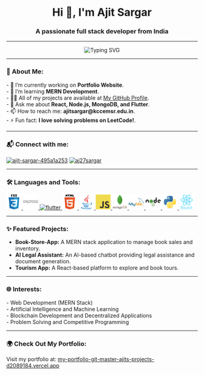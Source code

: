 <h1 align="center">Hi 👋, I'm Ajit Sargar</h1>
<h3 align="center">A passionate full stack developer from India</h3>

---

<p align="center">
  <img src="https://readme-typing-svg.herokuapp.com?font=Fira+Code&size=24&duration=4000&pause=500&color=2196F3&width=435&lines=Full+Stack+Developer;Passionate+About+Web+Development;MERN+Stack+%7C+Flutter+%7C+AI+Enthusiast" alt="Typing SVG" />
</p>

---

<h3 align="left">🌟 About Me:</h3>
<p align="left">
- 🔭 I’m currently working on <strong>Portfolio Website</strong>.<br>
- 🌱 I’m learning <strong>MERN Development</strong>.<br>
- 👨‍💻 All of my projects are available at <a href="https://github.com/aj27sargar">My GitHub Profile</a>.<br>
- 💬 Ask me about <strong>React, Node.js, MongoDB, and Flutter</strong>.<br>
- 📫 How to reach me: <strong>ajitsargar@kccemsr.edu.in</strong>.<br>
- ⚡ Fun fact: <strong>I love solving problems on LeetCode!</strong>.
</p>

---

<h3 align="left">📬 Connect with me:</h3>
<p align="left">
<a href="https://linkedin.com/in/ajit-sargar-495a1a253" target="blank"><img align="center" src="https://raw.githubusercontent.com/rahuldkjain/github-profile-readme-generator/master/src/images/icons/Social/linked-in-alt.svg" alt="ajit-sargar-495a1a253" height="30" width="40" /></a>
<a href="https://www.leetcode.com/aj27sargar" target="blank"><img align="center" src="https://raw.githubusercontent.com/rahuldkjain/github-profile-readme-generator/master/src/images/icons/Social/leet-code.svg" alt="aj27sargar" height="30" width="40" /></a>
</p>

---

<h3 align="left">🛠️ Languages and Tools:</h3>
<p align="left">
  <a href="https://www.w3schools.com/css/" target="_blank" rel="noreferrer">
    <img src="https://raw.githubusercontent.com/devicons/devicon/master/icons/css3/css3-original-wordmark.svg" alt="css3" width="40" height="40"/>
  </a>
  <a href="https://expressjs.com" target="_blank" rel="noreferrer">
    <img src="https://raw.githubusercontent.com/devicons/devicon/master/icons/express/express-original-wordmark.svg" alt="express" width="40" height="40"/>
  </a>
  <a href="https://flutter.dev" target="_blank" rel="noreferrer">
    <img src="https://www.vectorlogo.zone/logos/flutterio/flutterio-icon.svg" alt="flutter" width="40" height="40"/>
  </a>
  <a href="https://www.w3.org/html/" target="_blank" rel="noreferrer">
    <img src="https://raw.githubusercontent.com/devicons/devicon/master/icons/html5/html5-original-wordmark.svg" alt="html5" width="40" height="40"/>
  </a>
  <a href="https://www.java.com" target="_blank" rel="noreferrer">
    <img src="https://raw.githubusercontent.com/devicons/devicon/master/icons/java/java-original.svg" alt="java" width="40" height="40"/>
  </a>
  <a href="https://developer.mozilla.org/en-US/docs/Web/JavaScript" target="_blank" rel="noreferrer">
    <img src="https://raw.githubusercontent.com/devicons/devicon/master/icons/javascript/javascript-original.svg" alt="javascript" width="40" height="40"/>
  </a>
  <a href="https://www.mongodb.com/" target="_blank" rel="noreferrer">
    <img src="https://raw.githubusercontent.com/devicons/devicon/master/icons/mongodb/mongodb-original-wordmark.svg" alt="mongodb" width="40" height="40"/>
  </a>
  <a href="https://www.mysql.com/" target="_blank" rel="noreferrer">
    <img src="https://raw.githubusercontent.com/devicons/devicon/master/icons/mysql/mysql-original-wordmark.svg" alt="mysql" width="40" height="40"/>
  </a>
  <a href="https://nodejs.org" target="_blank" rel="noreferrer">
    <img src="https://raw.githubusercontent.com/devicons/devicon/master/icons/nodejs/nodejs-original-wordmark.svg" alt="nodejs" width="40" height="40"/>
  </a>
  <a href="https://www.python.org" target="_blank" rel="noreferrer">
    <img src="https://raw.githubusercontent.com/devicons/devicon/master/icons/python/python-original.svg" alt="python" width="40" height="40"/>
  </a>
  <a href="https://reactjs.org/" target="_blank" rel="noreferrer">
    <img src="https://raw.githubusercontent.com/devicons/devicon/master/icons/react/react-original-wordmark.svg" alt="react" width="40" height="40"/>
  </a>
</p>

---

<h3 align="left">✨ Featured Projects:</h3>
<ul>
  <li><strong>Book-Store-App:</strong> A MERN stack application to manage book sales and inventory.</li>
  <li><strong>AI Legal Assistant:</strong> An AI-based chatbot providing legal assistance and document generation.</li>
  <li><strong>Tourism App:</strong> A React-based platform to explore and book tours.</li>
</ul>

---

<h3 align="left">🌐 Interests:</h3>
- Web Development (MERN Stack)<br>
- Artificial Intelligence and Machine Learning<br>
- Blockchain Development and Decentralized Applications<br>
- Problem Solving and Competitive Programming<br>

---

<h3 align="left">🌍 Check Out My Portfolio:</h3>
<p align="left">
  Visit my portfolio at: <a href="https://my-portfolio-git-master-ajits-projects-d2089184.vercel.app" target="_blank">my-portfolio-git-master-ajits-projects-d2089184.vercel.app</a>
</p>
